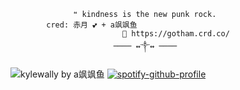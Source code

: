                   ❝ kindness is the new punk rock.
            cred: 赤月 💕 + a飒飒鱼
                             🦇 https://gotham.crd.co/
                           ──── ↭༒↭ ────
![kylewally by a飒飒鱼](https://media.discordapp.net/attachments/905483080641417281/1398588840846954559/azZlSjJrYkg3YzNaNmJLK1d0UVlSSEFaWUxqdmhFYWpUbmswTlh6aisvdz0.jpg?ex=6885e8dc&is=6884975c&hm=030c0fad54306551668f2453eb1f684369eff9a44355b25776ae07300e20f76c&=&format=webp&width=1353&height=837)
[![spotify-github-profile](https://spotify-github-profile.kittinanx.com/api/view?uid=xiodtyohsqxh1d8aejzoivtzz&cover_image=true&theme=novatorem&show_offline=false&background_color=000000&interchange=false&bar_color=a6e17f&bar_color_cover=true)](https://github.com/kittinan/spotify-github-profile)